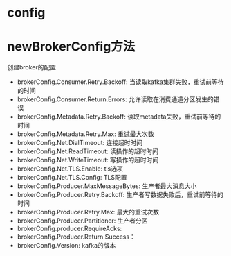 config
===

# newBrokerConfig方法

创建broker的配置

- brokerConfig.Consumer.Retry.Backoff: 当读取kafka集群失败，重试前等待的时间
- brokerConfig.Consumer.Return.Errors: 允许读取在消费通道分区发生的错误
- brokerConfig.Metadata.Retry.Backoff: 读取metadata失败，重试前等待的时间
- brokerConfig.Metadata.Retry.Max: 重试最大次数
- brokerConfig.Net.DialTimeout: 连接超时时间
- brokerConfig.Net.ReadTimeout: 读操作的超时时间
- brokerConfig.Net.WriteTimeout: 写操作的超时时间
- brokerConfig.Net.TLS.Enable: tls选项
- brokerConfig.Net.TLS.Config: TLS配置
- brokerConfig.Producer.MaxMessageBytes: 生产者最大消息大小
- brokerConfig.Producer.Retry.Backoff: 生产者写数据失败后，重试前等待的时间
- brokerConfig.Producer.Retry.Max: 最大的重试次数
- brokerConfig.Producer.Partitioner: 生产者分区
- brokerConfig.producer.RequireAcks: 
- brokerConfig.Producer.Return.Success：
- brokerConfig.Version: kafka的版本